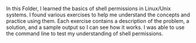 In this Folder, I learned the basics of shell permissions in Linux/Unix systems. I found various exercises to help me understand the concepts and practice using them. Each exercise contains a description of the problem, a solution, and a sample output so I can see how it works. I was able to use the command line to test my understanding of shell permissions. 
